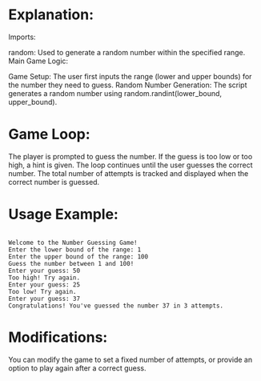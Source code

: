 # Explanation:
Imports:
<p>
random: Used to generate a random number within the specified range.
Main Game Logic:
<p>
Game Setup: The user first inputs the range (lower and upper bounds) for the number they need to guess.
Random Number Generation: The script generates a random number using random.randint(lower_bound, upper_bound).<p>
  
# Game Loop:
<p>
The player is prompted to guess the number.
If the guess is too low or too high, a hint is given.
The loop continues until the user guesses the correct number.
The total number of attempts is tracked and displayed when the correct number is guessed.
  
# Usage Example:

<code>
Welcome to the Number Guessing Game!
Enter the lower bound of the range: 1
Enter the upper bound of the range: 100
Guess the number between 1 and 100!
Enter your guess: 50
Too high! Try again.
Enter your guess: 25
Too low! Try again.
Enter your guess: 37
Congratulations! You've guessed the number 37 in 3 attempts.
</code>

# Modifications:
<p>
You can modify the game to set a fixed number of attempts, or provide an option to play again after a correct guess.
